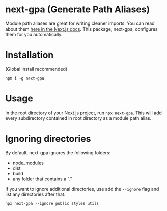# next-gpa (Generate Path Aliases)

Module path aliases are great for writing cleaner imports. You can read about them [here in the Next.js docs](https://nextjs.org/docs/advanced-features/module-path-aliases). This package, next-gpa, configures them for you automatically.

# Installation

(Global install recommended)

`npm i -g next-gpa`

# Usage

In the root directory of your Next.js project, run `npx next-gpa`. This will add every subdirectory contained in root directory as a module path alias.

# Ignoring directories

By default, next-gpa ignores the following folders:

- node_modules
- dist
- build
- any folder that contains a "."

If you want to ignore additional directories, use add the `--ignore` flag and list any directories after that.

```
npx next-gpa --ignore public styles utils
```
